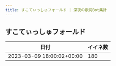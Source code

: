 ```yaml
---
title: すこてぃっしゅフォールド | 深夜の歌詞Bot集計
---
```

## すこてぃっしゅフォールド

|日付|イイネ数|
|-|-|
|2023-03-09 18:00:02+00:00|180|
